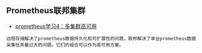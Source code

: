 ## Prometheus联邦集群
- [prometheus学习4：多集群高可用](https://blog.csdn.net/login_sonata/article/details/89891844)
```
远程存储解决了prometheus数据持久化和可扩展性的问题，联邦解决了单台prometheus数据采集任务量过大的问题。它们的组合可以作为高可用方案。
```